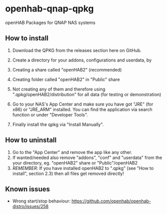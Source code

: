 # openhab-qnap-qpkg
openHAB Packages for QNAP NAS systems

## How to install
1. Download the QPKG from the releases section here on GitHub.

2. Create a directory for your addons, configurations and userdata, by

  1. Creating a share called "openHAB2" (recommended)
  2. Creating folder called "openHAB2" in "Public" share
  3. Not creating any of them and therefore using ".qpkg/openHAB2/distribution" for all data (for testing or demonstration)
 
3. Go to your NAS's App Center and make sure you have got "JRE" (for x86) or "JRE_ARM" installed. You can find the application via search function or under "Developer Tools".
 
4. Finally install the qpkg via "Install Manually".

## How to uninstall
1. Go to the "App Center" and remove the app like any other.
2. If wanted/needed also remove "addons", "conf" and "userdata" from the your directory, eg. "openHAB2" share or "Public"/openHAB2
  1. _REMEMBER_: If you have installed openHAB2 to ".qpkg" (see "How to install", section 2.3) then all files get removed directly!
  
## Known issues
* Wrong start/stop behaviour: https://github.com/openhab/openhab-distro/issues/258
